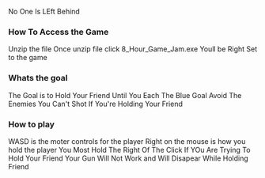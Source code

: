 No One Is LEft Behind

### How To Access the Game

Unzip the file 
Once unzip file click 8_Hour_Game_Jam.exe
Youll be Right Set to the game

### Whats the goal 
The Goal is to Hold Your Friend Until You Each The Blue Goal
Avoid The Enemies 
You Can't Shot If You're Holding Your Friend

### How to play
WASD is the moter controls for the player 
Right on the mouse is how you hold the player 
You Most Hold The Right Of The Click If YOu Are Trying To Hold Your Friend
Your Gun Will Not Work and Will Disapear While Holding Friend
